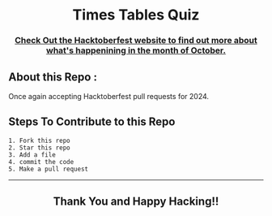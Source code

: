 <h1 align="center"> Times Tables Quiz </h1>

<h3 align="center">
    <a href="https://hacktoberfest.digitalocean.com/">
        Check Out the Hacktoberfest website to find out more about what's happenining in the month of October.
    </a>
</h3>

## About this Repo :

Once again accepting Hacktoberfest pull requests for 2024.

## Steps To Contribute to this Repo

    1. Fork this repo
    2. Star this repo
    3. Add a file
    4. commit the code
    5. Make a pull request

***
<h2 align="center">
    <p>
        Thank You and Happy Hacking!!
    </p>
</h2>

